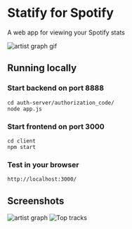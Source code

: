 # Statify for Spotify

A web app for viewing your Spotify stats

![artist graph gif](https://i.imgur.com/No9JngQ.gif)

## Running locally
### Start backend on port 8888
```
cd auth-server/authorization_code/
node app.js
```

### Start frontend on port 3000
```
cd client
npm start
```

### Test in your browser
```
http://localhost:3000/
```

## Screenshots
![artist graph](https://i.imgur.com/j796ANS.png)
![Top tracks](https://i.imgur.com/oAATmny.png)
